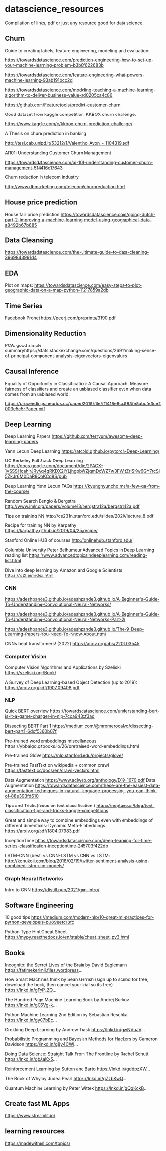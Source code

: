 # datascience_resources
Compilation of links, pdf or just any resource good for data science. 

## Churn
Guide to creating labels, feature engineering, modeling and evaluation:

https://towardsdatascience.com/prediction-engineering-how-to-set-up-your-machine-learning-problem-b3b8f622683b

https://towardsdatascience.com/feature-engineering-what-powers-machine-learning-93ab191bcc2d

https://towardsdatascience.com/modeling-teaching-a-machine-learning-algorithm-to-deliver-business-value-ad0205ca4c86

https://github.com/Featuretools/predict-customer-churn

Good dataset from kaggle competition: KKBOX churn challenge.

https://www.kaggle.com/c/kkbox-churn-prediction-challenge/


A Thesis on churn prediction in banking

http://tesi.cab.unipd.it/53212/1/Valentino_Avon_-_1104319.pdf

AI101: Understanding Customer Churn Management

https://towardsdatascience.com/ai-101-understanding-customer-churn-management-514416c17643

Churn reduction in telecom industry

http://www.dbmarketing.com/telecom/churnreduction.html

## House price prediction

House fair price prediction
https://towardsdatascience.com/going-dutch-part-2-improving-a-machine-learning-model-using-geographical-data-a8492b67b885


## Data Cleansing

https://towardsdatascience.com/the-ultimate-guide-to-data-cleaning-3969843991d4

## EDA

Plot on maps: https://towardsdatascience.com/easy-steps-to-plot-geographic-data-on-a-map-python-11217859a2db

## Time Series

Facebook Prohet https://peerj.com/preprints/3190.pdf

## Dimensionality Reduction

PCA: good simple summaryhttps://stats.stackexchange.com/questions/2691/making-sense-of-principal-component-analysis-eigenvectors-eigenvalues

## Causal Inference

Equality of Opportunity in Classification:
A Causal Approach. Measure fairness of classifiers and create an unbiased classifier even when data comes from an unbiased world. 

https://proceedings.neurips.cc/paper/2018/file/ff1418e8cc993fe8abcfe3ce2003e5c5-Paper.pdf

## Deep Learning

Deep Learning Papers https://github.com/terryum/awesome-deep-learning-papers

Yann Lecun Deep Learning https://atcold.github.io/pytorch-Deep-Learning/

UC Berkeley Full Stack Deep Learning https://docs.google.com/document/d/e/2PACX-1vSSSHcahlrJRvVq4qRKDX2jYLjhgpbWZjqmDcWZ7w3FWItZrlSKw6GY7rcSj5ZkJr6M0DaR8QbKCd8S/pub

Deep Learning Yann Lecun FAQs https://kyunghyuncho.me/a-few-qa-from-the-course/

Random Search Bengio & Bergstra http://www.jmlr.org/papers/volume13/bergstra12a/bergstra12a.pdf

Tips on training NN http://cs231n.stanford.edu/slides/2020/lecture_8.pdf

Recipe for training NN by Karpathy https://karpathy.github.io/2019/04/25/recipe/ 

Stanford Online HUB of courses http://onlinehub.stanford.edu/

Columbia University Peter Belhumeur Advanced Topics in Deep Learning reading list https://www.advancedtopicsindeeplearning.com/reading-list.html

Dive into deep learning by Amazon and Google Scientists https://d2l.ai/index.html

### CNN
https://adeshpande3.github.io/adeshpande3.github.io/A-Beginner's-Guide-To-Understanding-Convolutional-Neural-Networks/

https://adeshpande3.github.io/adeshpande3.github.io/A-Beginner's-Guide-To-Understanding-Convolutional-Neural-Networks-Part-2/

https://adeshpande3.github.io/adeshpande3.github.io/The-9-Deep-Learning-Papers-You-Need-To-Know-About.html

CNNs beat transformers! (2022) https://arxiv.org/abs/2201.03545

### Computer Vision

Computer Vision Algorithms and Applications by Szeliski https://szeliski.org/Book/

A Survey of Deep Learning-based Object Detection (up to 2019): https://arxiv.org/pdf/1907.09408.pdf

### NLP

Quick BERT overview https://towardsdatascience.com/understanding-bert-is-it-a-game-changer-in-nlp-7cca943cf3ad

Dissecting BERT Part 1 https://medium.com/@mromerocalvo/dissecting-bert-part1-6dcf5360b07f

Pre-trained word embeddings miscellaneous https://ybbaigo.gitbooks.io/26/pretrained-word-embeddings.html

Pre-trained GloVe https://nlp.stanford.edu/projects/glove/

Pre-trained FastText on wikipedia + common crawl https://fasttext.cc/docs/en/crawl-vectors.html

Data Augmentation https://www.aclweb.org/anthology/D19-1670.pdf
Data Augmentation https://towardsdatascience.com/these-are-the-easiest-data-augmentation-techniques-in-natural-language-processing-you-can-think-of-88e393fd610

Tips and Tricks(focus on text classification ) https://neptune.ai/blog/text-classification-tips-and-tricks-kaggle-competitions

Great and simple way to combine embeddings
even with embeddings of different dimentions: Dynamic Meta-Embeddings https://arxiv.org/pdf/1804.07983.pdf

InceptionTime https://towardsdatascience.com/deep-learning-for-time-series-classification-inceptiontime-245703f422db

LSTM-CNN (best) vs CNN-LSTM vs CNN vs LSTM:  http://konukoii.com/blog/2018/02/19/twitter-sentiment-analysis-using-combined-lstm-cnn-models/

### Graph Neural Networks

Intro to GNN https://distill.pub/2021/gnn-intro/

## Software Engineering

10 good tips https://medium.com/modern-nlp/10-great-ml-practices-for-python-developers-b089eefc18fc

Python Type Hint Cheat Sheet https://mypy.readthedocs.io/en/stable/cheat_sheet_py3.html


## Books

Incognito: the Secret Lives of the Brain by David Eaglemann https://fatimekerimli.files.wordpress... 

How Smart Machines think by Sean Gerrish (sign up to scribd  for free, download the book, then cancel your trial so its free) https://lnkd.in/gFyP_ZQ... 

The Hundred Page Machine Learning Book by Andrej Burkov  https://lnkd.in/gC6Vg-k... 

Python Machine Learning 2nd Edition by Sebastian Reschka https://lnkd.in/gyC7bEc...

Grokking Deep Learning by Andrew Trask https://lnkd.in/gwNVuJV... 

Probabilistic Programming and Bayesian Methods for Hackers by Cameron Davidson https://lnkd.in/g8y4CWi... 

Doing Data Science: Straight Talk From The Frontline by Rachel Schutt https://lnkd.in/gbAaKx5... 

Reinforcement Learning by Sutton and Barto https://lnkd.in/gddpzXW... 

The Book of Why by Judea Pearl https://lnkd.in/gZzbKwQ...

Quantum Machine Learning by Peter Wittek https://lnkd.in/gQgKckB...

## Create fast ML Apps

https://www.streamlit.io/

## learning resources

https://madewithml.com/topics/
